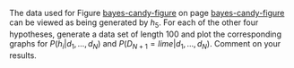 

The data used for
Figure <a class="insideBookFigRef" target="_blank" href="https://aimacode.github.io/aima-exercises/figures/bayes-candy-figure.png">bayes-candy-figure</a> on page <a class="pageRef" id="pageref" title="" href="#">bayes-candy-figure</a> can be
viewed as being generated by $h_5$. For each of the other four
hypotheses, generate a data set of length 100 and plot the corresponding
graphs for $P(h_i|d_1,\ldots,d_N)$ and
$P(D_{N+1}=lime|d_1,\ldots,d_N)$. Comment on
your results.
